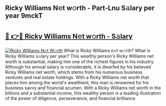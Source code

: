 ## Ricky Williams N𝚎t w𝚘rth - Part-Lnu S𝚊lary per year 9mckT

# <h2><a href="http://gc0q4k.nevu.top/?p=Ricky+Williams">🔗 👉🔴 Ricky Williams N𝚎t w𝚘rth - S𝚊lary</a></h2>

[![Ricky Williams N𝚎t W𝚘rth](https://i.imgur.com/Oavwk0R.jpeg)](http://gc0q4k.nevu.top/?p=Ricky+Williams)
What is Ricky Williams n𝚎t w𝚘rth? What is Ricky Williams s𝚊lary per year?
This wealthy person's Ricky Williams net worth is substantial, making him one of the richest figures in his industry. Although his annual salary is considerable, it is dwarfed by his believed Ricky Williams net worth, which stems from his numerous business ventures and real estate holdings. With a Ricky Williams net worth that places him among the world's wealthiest, this man is renowned for his business savvy and financial acumen. With a Ricky Williams net worth in the billions and a substantial income, this wealthy person is a leading illustration of the power of diligence, perseverance, and financial brilliance.
